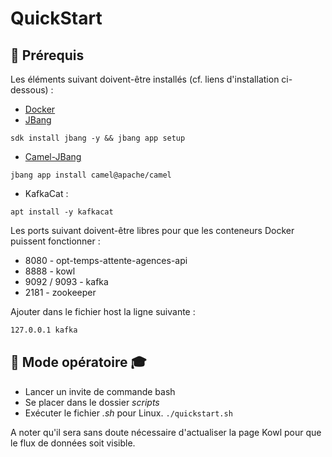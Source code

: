 # __QuickStart__

## 🧰 Prérequis

Les éléments suivant doivent-être installés (cf. liens d'installation ci-dessous) :

* <a href="https://docs.docker.com/engine/install/" target="_blank"> Docker </a>
* <a href="https://www.jbang.dev/documentation/guide/latest/installation.html" target="_blank"> JBang </a>

`
sdk install jbang -y && jbang app setup
`
* <a href="https://camel.apache.org/manual/camel-jbang.html" target="_blank"> Camel-JBang </a>

`jbang app install camel@apache/camel`
* KafkaCat : 
 
`apt install -y kafkacat`

Les ports suivant doivent-être libres pour que les conteneurs Docker puissent fonctionner :

* 8080 - opt-temps-attente-agences-api
* 8888 - kowl
* 9092 / 9093 - kafka
* 2181 - zookeeper

Ajouter dans le fichier host la ligne suivante :
```bash
127.0.0.1 kafka
```

 ## 🧑 Mode opératoire ‍🎓

 * Lancer un invite de commande bash
 * Se placer dans le dossier _scripts_
 * Exécuter le fichier _.sh_ pour Linux. 
 `
 ./quickstart.sh
 `
 
A noter qu'il sera sans doute nécessaire d'actualiser la page Kowl pour que le flux de données soit visible.
